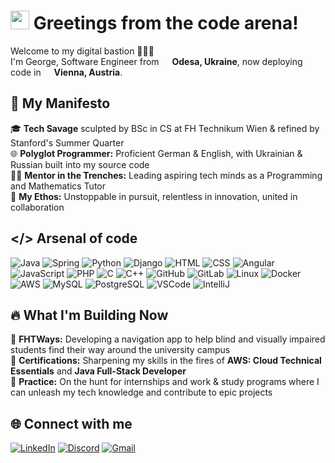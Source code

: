 <h1><img src="https://emojis.slackmojis.com/emojis/images/1531849430/4246/blob-sunglasses.gif?1531849430" width="30"/> Greetings from the code arena!</h1>


<p>Welcome to my digital bastion 👨🏻‍💻 </br> I'm George, Software Engineer from <img src="https://upload.wikimedia.org/wikipedia/commons/4/49/Flag_of_Ukraine.svg" width="13"/> <b>Odesa, Ukraine</b>, now deploying code in <img src="https://upload.wikimedia.org/wikipedia/commons/4/41/Flag_of_Austria.svg" width="13"/> <b>Vienna, Austria</b>. </p>

## 🚀 My Manifesto

🎓 <b>Tech Savage</b> sculpted by BSc in CS at FH Technikum Wien & refined by Stanford's Summer Quarter   
🌐 <b>Polyglot Programmer:</b> Proficient German & English, with Ukrainian & Russian built into my source code       
👨‍💻 <b>Mentor in the Trenches:</b> Leading aspiring tech minds as a Programming and Mathematics Tutor  
🌟 <b>My Ethos:</b> Unstoppable in pursuit, relentless in innovation, united in collaboration           

## </> Arsenal of code

![Java](https://img.shields.io/badge/Java-ED8B00?style=for-the-badge&logo=openjdk&logoColor=white)
![Spring](https://img.shields.io/badge/Spring-6DB33F?style=for-the-badge&logo=spring&logoColor=white)
![Python](https://img.shields.io/badge/Python-3776AB?style=for-the-badge&logo=python&logoColor=white)
![Django](https://img.shields.io/badge/Django-092E20?style=for-the-badge&logo=django&logoColor=white)
![HTML](https://img.shields.io/badge/HTML5-E34F26?style=for-the-badge&logo=html5&logoColor=white)
![CSS](https://img.shields.io/badge/CSS3-1572B6?style=for-the-badge&logo=css3&logoColor=white)
![Angular](https://img.shields.io/badge/Angular-DD0031?style=for-the-badge&logo=angular&logoColor=white)
![JavaScript](https://img.shields.io/badge/JavaScript-F7DF1E?style=for-the-badge&logo=javascript&logoColor=black)
![PHP](https://img.shields.io/badge/PHP-777BB4?style=for-the-badge&logo=php&logoColor=white)
![C](https://img.shields.io/badge/C-00599C?style=for-the-badge&logo=c&logoColor=white)
![C++](https://img.shields.io/badge/C%2B%2B-00599C?style=for-the-badge&logo=c%2B%2B&logoColor=white)
![GitHub](https://img.shields.io/badge/GitHub-100000?style=for-the-badge&logo=github&logoColor=white)
![GitLab](https://img.shields.io/badge/GitLab-330F63?style=for-the-badge&logo=gitlab&logoColor=white)
![Linux](https://img.shields.io/badge/Linux-FCC624?style=for-the-badge&logo=linux&logoColor=black)
![Docker](https://img.shields.io/badge/-Docker-46a2f1?style=for-the-badge&logo=docker&logoColor=white)
![AWS](https://img.shields.io/badge/Amazon_AWS-232F3E?style=for-the-badge&logo=amazon-aws&logoColor=white)
![MySQL](https://img.shields.io/badge/MySQL-005C84?style=for-the-badge&logo=mysql&logoColor=white)
![PostgreSQL](https://img.shields.io/badge/PostgreSQL-316192?style=for-the-badge&logo=postgresql&logoColor=white)
![VSCode](https://img.shields.io/badge/Visual_Studio_Code-0078D4?style=for-the-badge&logo=visual%20studio%20code&logoColor=white)
![IntelliJ](https://img.shields.io/badge/IntelliJ_IDEA-000000.svg?style=for-the-badge&logo=intellij-idea&logoColor=white)

## 🔥 What I'm Building Now              

🧭 <b>FHTWays:</b> Developing a navigation app to help blind and visually impaired students find their way around the university campus           
📜 <b>Certifications:</b> Sharpening my skills in the fires of <b>AWS: Cloud Technical Essentials</b> and <b>Java Full-Stack Developer</b>           
🎯 <b>Practice:</b> On the hunt for internships and work & study programs where I can unleash my tech knowledge and contribute to epic projects           

## 🌐 Connect with me             
[![LinkedIn](https://img.shields.io/badge/LinkedIn-0077B5?style=for-the-badge&logo=linkedin&logoColor=white)](https://www.linkedin.com/in/george-zudikhin/)
[![Discord](https://img.shields.io/badge/Discord-7289DA?style=for-the-badge&logo=discord&logoColor=white)](https://discordapp.com/users/817809904004759606)
[![Gmail](https://img.shields.io/badge/Gmail-D14836?style=for-the-badge&logo=gmail&logoColor=white)](mailto:georgezudikhin@gmail.com)

